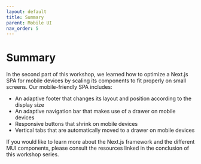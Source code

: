 ```yaml
---
layout: default
title: Summary
parent: Mobile UI
nav_order: 5
---
```

# Summary

In the second part of this workshop, we learned how to optimize a Next.js SPA for mobile devices by scaling its components to fit properly on small screens. Our mobile-friendly SPA includes:
- An adaptive footer that changes its layout and position according to the display size
- An adaptive navigation bar that makes use of a drawer on mobile devices
- Responsive buttons that shrink on mobile devices
- Vertical tabs that are automatically moved to a drawer on mobile devices

If you would like to learn more about the Next.js framework and the different MUI components, please consult the resources linked in the conclusion of this workshop series.